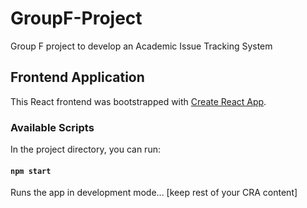 # GroupF-Project
Group F project to develop an Academic Issue Tracking System

## Frontend Application
This React frontend was bootstrapped with [Create React App](https://github.com/facebook/create-react-app).

### Available Scripts
In the project directory, you can run:
#### `npm start`
Runs the app in development mode... [keep rest of your CRA content]